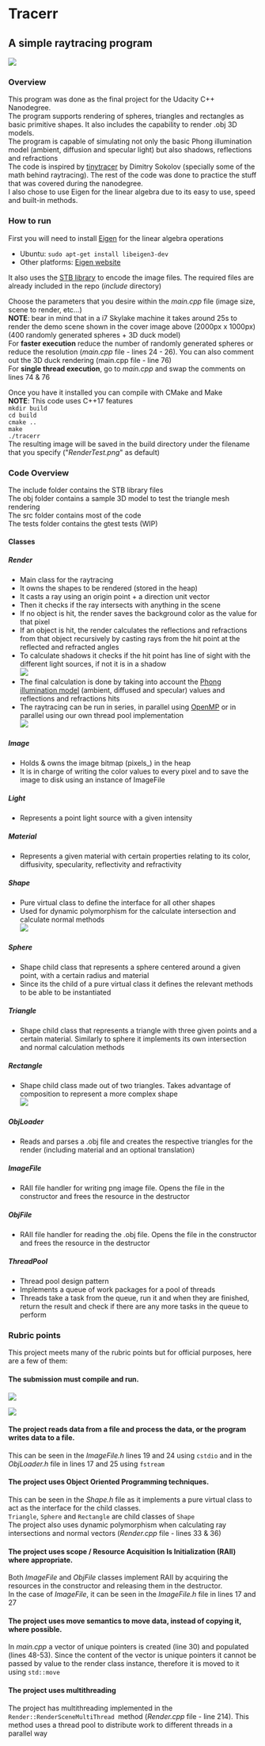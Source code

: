 # Tracerr
## A simple raytracing program

![](./img/cover.png)


### Overview
This program was done as the final project for the Udacity C++ Nanodegree.  
The program supports rendering of spheres, triangles and rectangles as basic primitive shapes. It also includes the capability to render .obj 3D models.  
The program is capable of simulating not only the basic Phong illumination model (ambient, diffusion and specular light) but also shadows, reflections and refractions  
The code is inspired by [tinytracer](https://github.com/ssloy/tinyraytracer) by Dimitry Sokolov (specially some of the math behind raytracing). The rest of the code was done to practice the stuff that was covered during the nanodegree.    
I also chose to use Eigen for the linear algebra due to its easy to use, speed and built-in methods. 

### How to run
First you will need to install [Eigen](http://eigen.tuxfamily.org/index.php?title=Main_Page) for the linear algebra operations  
 - Ubuntu: `sudo apt-get install libeigen3-dev`  
 - Other platforms: [Eigen website]()

It also uses the [STB library](https://github.com/nothings/stb) to encode the image files. The required files are already included in the repo (_include_ directory)  

Choose the parameters that you desire within the _main.cpp_ file (image size, scene to render, etc...)  
**NOTE**: bear in mind that in a i7 Skylake machine it takes around 25s to render the demo scene shown in the cover image above (2000px x 1000px) (400 randomly generated spheres + 3D duck model)   
For **faster execution** reduce the number of randomly generated spheres or reduce the resolution (_main.cpp_ file - lines 24 - 26). You can also comment out the 3D duck rendering (main.cpp file - line 76)  
For **single thread execution**, go to _main.cpp_ and swap the comments on lines 74 & 76   

Once you have it installed you can compile with CMake and Make  
**NOTE**: This code uses C++17 features  
`mkdir build  `  
`cd build  `  
`cmake ..  `  
`make  `  
`./tracerr`    
The resulting image will be saved in the build directory under the filename that you specify ("_RenderTest.png_" as default)

### Code Overview
The include folder contains the STB library files  
The obj folder contains a sample 3D model to test the triangle mesh rendering  
The src folder contains most of the code  
The tests folder contains the gtest tests (WIP)  

#### Classes

##### Render
- Main class for the raytracing  
- It owns the shapes to be rendered (stored in the heap)  
- It casts a ray using an origin point + a direction unit vector  
- Then it checks if the ray intersects with anything in the scene  
- If no object is hit, the render saves the background color as the value for that pixel  
- If an object is hit, the render calculates the reflections and refractions from that object recursively by casting rays from the hit point at the reflected and refracted angles  
- To calculate shadows it checks if the hit point has line of sight with the different light sources, if not it is in a shadow  
![](./img/phong.png)  
- The final calculation is done by taking into account the [Phong illumination model](https://en.wikipedia.org/wiki/Phong_shading) (ambient, diffused and specular) values and reflections and refractions hits  
- The raytracing can be run in series, in parallel using [OpenMP](https://en.wikipedia.org/wiki/OpenMP) or in parallel using our own thread pool implementation   
![](./img/render_call_diagram.png)

##### Image
- Holds & owns the image bitmap (pixels_) in the heap  
- It is in charge of writing the color values to every pixel and to save the image to disk using an instance of ImageFile

##### Light
- Represents a point light source with a given intensity
  
##### Material
- Represents a given material with certain properties relating to its color, diffusivity, specularity, reflectivity and refractivity

##### Shape
- Pure virtual class to define the interface for all other shapes  
- Used for dynamic polymorphism for the calculate intersection and calculate normal methods  
![](./img/shape_class_childs.png)          

##### Sphere
- Shape child class that represents a sphere centered around a given point, with a certain radius and material  
- Since its the child of a pure virtual class it defines the relevant methods to be able to be instantiated

##### Triangle
- Shape child class that represents a triangle with three given points and a certain material. Similarly to sphere it implements its own intersection and normal calculation methods

##### Rectangle
- Shape child class made out of two triangles. Takes advantage of composition to represent a more complex shape  
![](./img/rect_class.png)   

##### ObjLoader
- Reads and parses a .obj file and creates the respective triangles for the render (including material and an optional translation)

##### ImageFile
- RAII file handler for writing png image file. Opens the file in the constructor and frees the resource in the destructor

##### ObjFile
- RAII file handler for reading the .obj file. Opens the file in the constructor and frees the resource in the destructor

##### ThreadPool
- Thread pool design pattern
- Implements a queue of work packages for a pool of threads  
- Threads take a task from the queue, run it and when they are finished, return the result and check if there are any more tasks in the queue to perform

### Rubric points
This project meets many of the rubric points but for official purposes, here are a few of them:
#### The submission must compile and run.
![](./img/build.png)  

![](./img/run.png)    
#### The project reads data from a file and process the data, or the program writes data to a file.
This can be seen in the _ImageFile.h_ lines 19 and 24 using `cstdio` and in the _ObjLoader.h_ file in lines 17 and 25 using `fstream`  

#### The project uses Object Oriented Programming techniques.
This can be seen in the _Shape.h_ file as it implements a pure virtual class to act as the interface for the child classes.  
 `Triangle`, `Sphere` and `Rectangle` are child classes of `Shape`  
 The project also uses dynamic polymorphism when calculating ray intersections and normal vectors (_Render.cpp_ file - lines 33 & 36)

#### The project uses scope / Resource Acquisition Is Initialization (RAII) where appropriate.
Both _ImageFile_ and _ObjFile_ classes implement RAII by acquiring the resources in the constructor and releasing them in the destructor.  
In the case of _ImageFile_, it can be seen in the _ImageFile.h_ file in lines 17 and 27

#### The project uses move semantics to move data, instead of copying it, where possible.
In _main.cpp_ a vector of unique pointers is created (line 30) and populated (lines 48-53). Since the content of the vector is unique pointers it cannot be passed by value to the render class instance, therefore it is moved to it using `std::move`

#### The project uses multithreading
The project has multithreading implemented in the `Render::RenderSceneMultiThread `method (_Render.cpp_ file - line 214). This method uses a thread pool to distribute work to different threads in a parallel way



